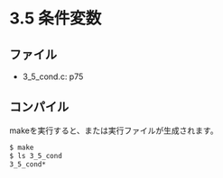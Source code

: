 # 3.5 条件変数

## ファイル

- 3_5_cond.c: p75

## コンパイル

makeを実行すると、または実行ファイルが生成されます。

```sh
$ make
$ ls 3_5_cond
3_5_cond*
```
